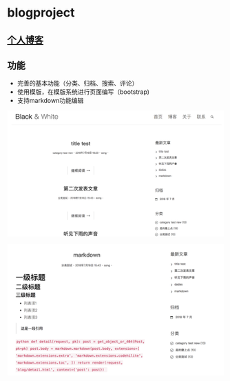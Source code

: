 # blogproject
## [个人博客](www.song.0828.cn)
## 功能
+ 完善的基本功能（分类、归档、搜索、评论）
+ 使用模版，在模版系统进行页面编写（bootstrap)
+ 支持markdown功能编辑

![](blog_1.png)

![](blog_2.png)

